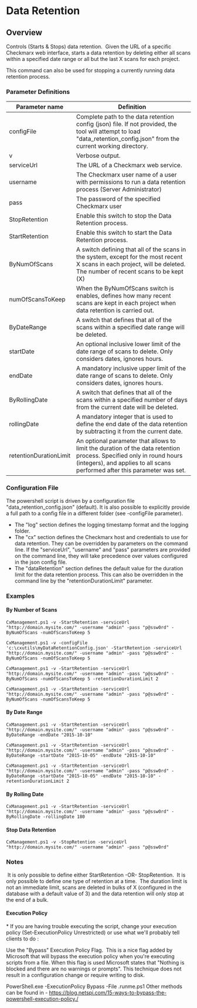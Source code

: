 
# Data Retention

## Overview
Controls (Starts & Stops) data retention.  Given the URL of a specific Checkmarx web interface, starts a data retention by deleting either all scans within a specified date range or all but the last X scans for each project.

This command can also be used for stopping a currently running data retention process.

### Parameter Definitions 
|Parameter name	| Definition|
|---|---|
|configFile | Complete path to the data retention config (json) file. If not provided, the tool will attempt to load "data_retention_config.json" from the current working  directory. |
|v | Verbose output. |
|serviceUrl	| The URL of a Checkmarx web service.|
|username |	The Checkmarx user name of a user with permissions to run a data retention process (Server Administrator)|
|pass|	The password of the specified Checkmarx user|
|StopRetention|	Enable this switch to stop the Data Retention process.|
|StartRetention|	Enable this switch to start the Data Retention process.|
|ByNumOfScans|	A switch defining that all of the scans in the system, except for the most recent X scans in each project, will be deleted. The number of recent scans to be kept (X) |is specified by the numOfScansToKeep parameter.|
|numOfScansToKeep|	When the ByNumOfScans switch is enables, defines how many recent scans are kept in each project when data retention is carried out.|
|ByDateRange|	A switch that defines that all of the scans within a specified date range will be deleted.|
|startDate|An optional inclusive lower limit of the date range of scans to delete. Only considers dates, ignores hours.|
|endDate	|A mandatory inclusive upper limit of the date range of scans to delete. Only considers dates, ignores hours.|
|ByRollingDate|	A switch that defines that all of the scans within a specified number of days from the current date will be deleted.|
|rollingDate|	A mandatory integer that is used to define the end date of the data retention by subtracting it from the current date.|
|retentionDurationLimit	|An optional parameter that allows to limit the duration of the data retention process. Specified only in round hours (integers), and applies to all scans performed after this parameter was set.|

### Configuration File
The powershell script is driven by a configuration file "data_retention_config.json" (default). It is also possible to explicitly provide a full path to a config file in a different folder (see -configFile parameter).
- The "log" section defines the logging timestamp format and the logging folder.
- The "cx" section defines the Checkmarx host and credentials to use for data retention. They can be overridden by parameters on the command line. If the "serviceUrl", "username" and "pass" parameters are provided on the command line, they will take precedence over values configured in the json config file.
- The "dataRetention" section defines the default value for the duration limit for the data retention process. This can also be overridden in the command line by the "retentionDurationLimit" parameter.

### Examples
#### By Number of Scans

```CxManagement.ps1 -v -StartRetention -serviceUrl "http://domain.mysite.com/" -username "admin" -pass "p@ssw0rd" -ByNumOfScans -numOfScansToKeep 5```

```CxManagement.ps1 -v -configFile 'c:\cxutils\myDataRetentionConfig.json' -StartRetention -serviceUrl "http://domain.mysite.com/" -username "admin" -pass "p@ssw0rd" -ByNumOfScans -numOfScansToKeep 5```

```CxManagement.ps1 -v -StartRetention -serviceUrl "http://domain.mysite.com/" -username "admin" -pass "p@ssw0rd" -ByNumOfScans -numOfScansToKeep 5 -retentionDurationLimit 2```

```CxManagement.ps1 -v -StartRetention -serviceUrl "http://domain.mysite.com/" -username "admin" -pass "p@ssw0rd" -ByNumOfScans -numOfScansToKeep 5```


#### By Date Range

```CxManagement.ps1 -v -StartRetention -serviceUrl "http://domain.mysite.com/" -username "admin" -pass "p@ssw0rd" -ByDateRange -endDate "2015-10-10"```


```CxManagement.ps1 -v -StartRetention -serviceUrl "http://domain.mysite.com/" -username "admin" -pass "p@ssw0rd" -ByDateRange -startDate "2015-10-05" -endDate "2015-10-10"```


```CxManagement.ps1 -v -StartRetention -serviceUrl "http://domain.mysite.com/" -username "admin" -pass "p@ssw0rd" -ByDateRange -startDate "2015-10-05" -endDate "2015-10-10" -retentionDurationLimit 2```


#### By Rolling Date

```CxManagement.ps1 -v -StartRetention -serviceUrl "http://domain.mysite.com/" -username "admin" -pass "p@ssw0rd" -ByRollingDate -rollingDate 180```


#### Stop Data Retention

``` CxManagement.ps1 -v -StopRetention -serviceUrl "http://domain.mysite.com/" -username "admin" -pass "p@ssw0rd" ```

### Notes
 It is only possible to define either StartRetention -OR- StopRetention.
 It is only possible to define one type of retention at a time.
 The duration limit is not an immediate limit, scans are deleted in bulks of X (configured in the database with a default value of 3) and the data retention will only stop at the end of a bulk.
#### Execution Policy
* If you are having trouble executing the script, change your execution policy (Set-ExecutionPolicy Unrestricted) or use what we'll probably tell clients to do :

Use the "Bypass" Execution Policy Flag.  This is a nice flag added by Microsoft that will bypass the execution policy when you're executing scripts from a file. When this flag is used Microsoft states that "Nothing is blocked and there are no warnings or prompts". This technique does not result in a configuration change or require writing to disk.

PowerShell.exe -ExecutionPolicy Bypass -File .runme.ps1
Other methods can be found in - https://blog.netspi.com/15-ways-to-bypass-the-powershell-execution-policy./
